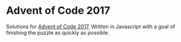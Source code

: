 <h1>Advent of Code 2017</h1>

<p>
	Solutions for <a href="http://adventofcode.com/">Advent of Code 2017</a>. Written in Javascript with a goal of finishing the puzzle as quickly as possible.
</p>
